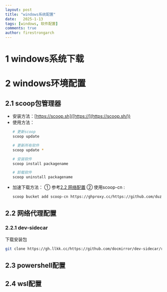 ```yaml
---
layout: post
title: "windows系统配置"
date:   2025-1-13
tags: [windows, 软件配置]
comments: true
author: firestrongarch
---
```


# 1 windows系统下载

# 2 windows环境配置
## 2.1 scoop包管理器
- 安装方法：[https://scoop.sh]([https://](https://scoop.sh/))
- 使用方法：
    ```sh
    # 更新scoop
    scoop update

    # 更新所有软件
    scoop update *

    # 安装软件
    scoop install packagename

    # 卸载软件
    scoop uninstall packagename
    ```
- 加速下载方法：
① 参考[2.2 网络配置](#2.2)
② 使用scoop-cn :
    ```sh
    scoop bucket add scoop-cn https://ghproxy.cc/https://github.com/duzyn/scoop-cn
    ```



## 2.2 <span id="2.2">网络代理配置
### 2.2.1 dev-sidecar
下载安装包
```sh
git clone https://gh.llkk.cc/https://github.com/docmirror/dev-sidecar/releases/download/v2.0.0-RC3/DevSidecar-2.0.0-RC3-windows-x64.exe
```


## 2.3 powershell配置

## 2.4 wsl配置